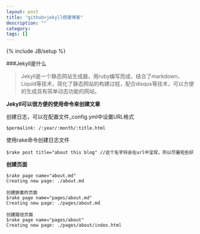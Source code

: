 ```yaml
---
layout: post
title: "github+jekyll搭建博客"
description: ""
category: 
tags: []
---
```

{% include JB/setup %}

###Jekyll是什么

> Jekyll是一个静态网站生成器，用ruby编写而成，结合了markdown、Liquid等技术，简化了静态网站的构建过程，配合disqus等技术，可以方便的生成具有简单动态功能的网站。 


**Jekyll可以很方便的使用命令来创建文章**

创建日志，可以在配置文件_config.yml中设置URL格式

    $permalink: /:year/:month/:title.html

使用rake命令创建日志文件

    $rake post title="about this blog" //这个名字将会在url中呈现，所以尽量短些好

**创建页面**

    $rake page name="about.md"
	Creating new page: ./about.md

    创建嵌套的页面
	$rake page name="pages/about.md"
	Creating new page: ./pages/about.md

    创建路径页面
	$rake page name="pages/about"
	Creating new page: ./pages/about/index.html
	